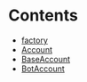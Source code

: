 

# Contents
- [factory](/src/cores/account/factory)
- [Account](Account.sol/abstract.Account.md)
- [BaseAccount](BaseAccount.sol/abstract.BaseAccount.md)
- [BotAccount](BotAccount.sol/contract.BotAccount.md)
